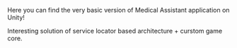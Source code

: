 Here you can find the very basic version of Medical Assistant application on Unity!

Interesting solution of service locator based architecture + curstom game core.
